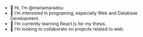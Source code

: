 - 👋 Hi, I’m @mariamaradou
- 👀 I’m interested in programing, especially Web and Database Development.
- 🌱 I’m currently learning React js for my thesis.
- 💞️ I’m looking to collaborate on projects related to web.
